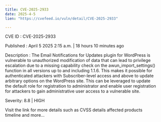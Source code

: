 ```yaml
---
title: CVE-2025-2933
date: 2025-4-5
lien: "https://cvefeed.io/vuln/detail/CVE-2025-2933"

---
```


CVE ID : CVE-2025-2933

Published :  April 5
2025
2:15 a.m. | 18 hours
10 minutes ago

Description : The Email Notifications for Updates plugin for WordPress is vulnerable to unauthorized modification of data that can lead to privilege escalation due to a missing capability check on the awun_import_settings() function in all versions up to
and including
1.1.6. This makes it possible for authenticated attackers
with Subscriber-level access and above
to update arbitrary options on the WordPress site. This can be leveraged to update the default role for registration to administrator and enable user registration for attackers to gain administrative user access to a vulnerable site.

Severity: 8.8 | HIGH

Visit the link for more details
such as CVSS details
affected products
timeline
and more...
